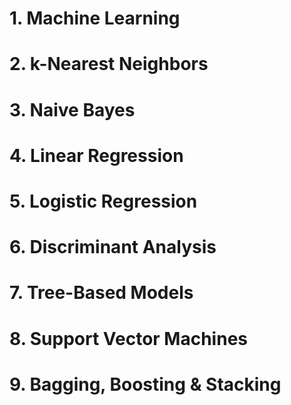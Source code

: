 # 1. Machine Learning 

# 2. k-Nearest Neighbors

# 3. Naive Bayes

# 4. Linear Regression

# 5. Logistic Regression

# 6. Discriminant Analysis

# 7. Tree-Based Models

# 8. Support Vector Machines

# 9. Bagging, Boosting & Stacking



